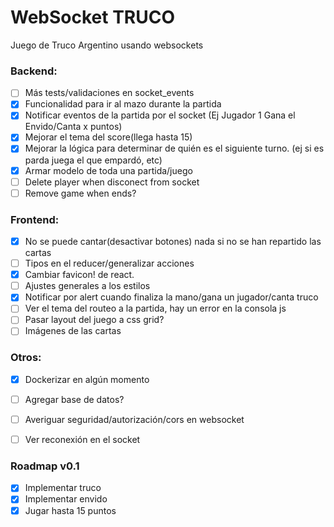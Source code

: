 # WebSocket TRUCO

Juego de Truco Argentino usando websockets


### Backend:
- [ ] Más tests/validaciones en socket_events
- [x] Funcionalidad para ir al mazo durante la partida
- [x] Notificar eventos de la partida por el socket (Ej Jugador 1 Gana el Envido/Canta x puntos)
- [x] Mejorar el tema del score(llega hasta 15)
- [x] Mejorar la lógica para determinar de quién es el siguiente turno. (ej si es parda juega el que empardó, etc)
- [x] Armar modelo de toda una partida/juego
- [ ] Delete player when disconect from socket
- [ ] Remove game when ends?

### Frontend:
- [x] No se puede cantar(desactivar botones) nada si no se han repartido las cartas
- [ ] Tipos en el reducer/generalizar acciones
- [x] Cambiar favicon! de react.
- [ ] Ajustes generales a los estilos
- [x] Notificar por alert cuando finaliza la mano/gana un jugador/canta truco
- [ ] Ver el tema del routeo a la partida, hay un error en la consola js
- [ ] Pasar layout del juego a css grid?
- [ ] Imágenes de las cartas

### Otros:
- [x] Dockerizar en algún momento
- [ ] Agregar base de datos?
- [ ] Averiguar seguridad/autorización/cors en websocket
- [ ] Ver reconexión en el socket


### Roadmap v0.1
- [x] Implementar truco
- [x] Implementar envido
- [x] Jugar hasta 15 puntos
